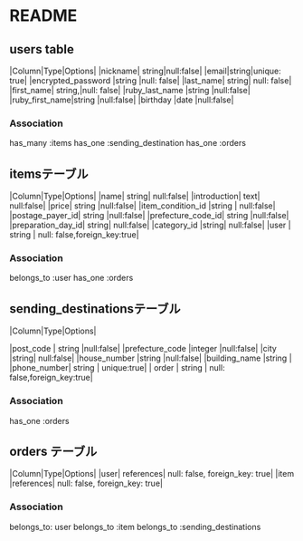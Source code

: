 # README

## users table
|Column|Type|Options|
|nickname|	string|null:false|
|email|string|unique: true|
|encrypted_password	|string	|null: false|
|last_name|	string|	null: false|
|first_name|	string,|null: false|
|ruby_last_name	|string	|null:false|
|ruby_first_name|string	|null:false|
|birthday |date	|null:false|

### Association
has_many :items
has_one :sending_destination
has_one :orders


## itemsテーブル
|Column|Type|Options|
|name|	string|	null:false|
|introduction|	text|	null:false|
|price|	string	|null:false|
|item_condition_id	|string |	null:false|
|postage_payer_id|	string	|null:false|
|prefecture_code_id|	string	|null:false|
|preparation_day_id|	string|	null:false|
|category_id	|string|	null:false|
|user	| string	| null: false,foreign_key:true| 

### Association
belongs_to :user
has_one :orders


## sending_destinationsテーブル
|Column|Type|Options|

|post_code	| string	|null:false|
|prefecture_code	|integer	|null:false|
|city	|string|	null:false|
|house_number	|string	|null:false|
|building_name	|string	|
|phone_number|	string |	unique:true|
| order	| string	| null: false,foreign_key:true| 


### Association
has_one :orders

## orders テーブル
|Column|Type|Options|
|user| references| null: false, foreign_key: true|
|item	|references|	null: false, foreign_key: true|


### Association
belongs_to: user
belongs_to :item
belongs_to :sending_destinations